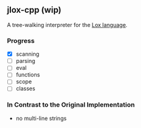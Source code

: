 ## jlox-cpp (wip)

A tree-walking interpreter for the
[Lox language](https://craftinginterpreters.com/the-lox-language.html).

### Progress

- [x] scanning
- [ ] parsing
- [ ] eval
- [ ] functions
- [ ] scope
- [ ] classes

### In Contrast to the Original Implementation

- no multi-line strings
